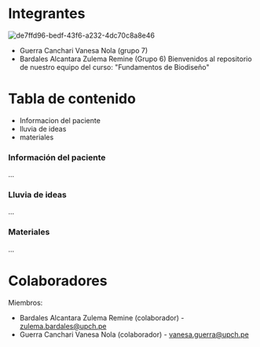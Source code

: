 # Integrantes
 ![de7ffd96-bedf-43f6-a232-4dc70c8a8e46](https://github.com/user-attachments/assets/6b693355-b005-4489-8437-d65d457136fa)
 - Guerra Canchari Vanesa Nola (grupo 7)
 - Bardales Alcantara Zulema Remine (Grupo 6)
Bienvenidos al repositorio de nuestro equipo del curso: "Fundamentos de Biodiseño"
# Tabla de contenido
- Informacion del paciente
- lluvia de ideas
- materiales
### Información del paciente
...
### Lluvia de ideas
...
### Materiales
...
# Colaboradores 
Miembros:
- Bardales Alcantara Zulema Remine (colaborador) - zulema.bardales@upch.pe
- Guerra Canchari Vanesa Nola (colaborador) - vanesa.guerra@upch.pe
